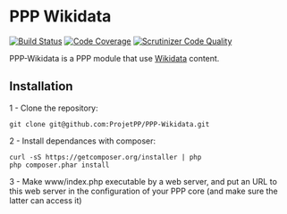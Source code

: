 # PPP Wikidata

[![Build Status](https://scrutinizer-ci.com/g/ProjetPP/PPP-Wikidata/badges/build.png?b=master)](https://scrutinizer-ci.com/g/ProjetPP/PPP-Wikidata/build-status/master)
[![Code Coverage](https://scrutinizer-ci.com/g/ProjetPP/PPP-Wikidata/badges/coverage.png?b=master)](https://scrutinizer-ci.com/g/ProjetPP/PPP-Wikidata/?branch=master)
[![Scrutinizer Code Quality](https://scrutinizer-ci.com/g/ProjetPP/PPP-Wikidata/badges/quality-score.png?b=master)](https://scrutinizer-ci.com/g/ProjetPP/PPP-Wikidata/?branch=master)


PPP-Wikidata is a PPP module that use [Wikidata](http://www.wikidata.org) content.

## Installation

1 - Clone the repository:

    git clone git@github.com:ProjetPP/PPP-Wikidata.git

2 - Install dependances with composer:

    curl -sS https://getcomposer.org/installer | php
    php composer.phar install

3 - Make www/index.php executable by a web server, and put an URL to this
  web server in the configuration of your PPP core (and make sure the latter
  can access it)

